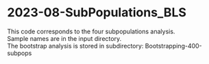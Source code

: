 # 2023-08-SubPopulations_BLS

This code corresponds to the four subpopulations analysis.  
Sample names are in the input directory.  
The bootstrap analysis is stored in subdirectory: Bootstrapping-400-subpops
